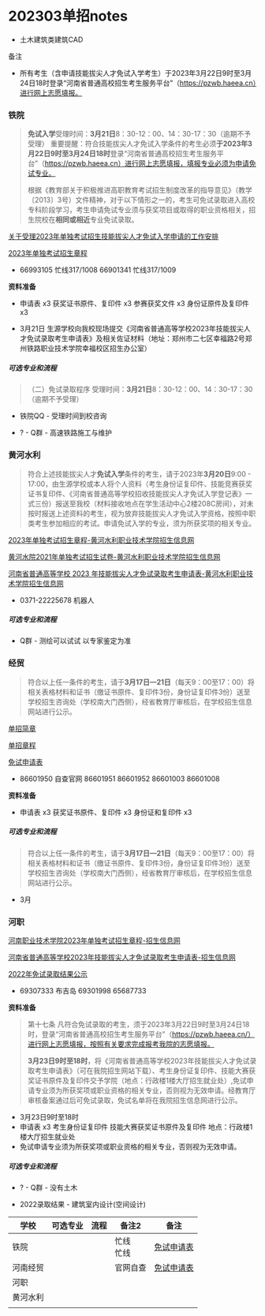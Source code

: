 # 202303单招notes

- 土木建筑类建筑CAD

备注

- 所有考生（含申请技能拔尖人才免试入学考生）于2023年3月22日9时至3月24日18时登录“河南省普通高校招生考生服务平台”（https://pzwb.haeea.cn）进行网上志愿填报。

### 铁院

> **免试入学**受理时间：**3月21日**8：30-12：00、14：30-17：30（逾期不予受理）
> 重要提醒：符合技能拔尖人才免试入学条件的考生必须**于2023年3月22日9时至3月24日18时**登录“河南省普通高校招生考生服务平台”（https://pzwb.haeea.cn）进行网上志愿填报，填报专业必须为申请免试专业。
> 
> 根据《教育部关于积极推进高职教育考试招生制度改革的指导意见》（教学〔2013〕3号）文件精神，对于以下情形之一的，考生可免试录取进入高校专科阶段学习，考生申请免试专业须与获奖项目或取得的职业资格相关，招生院校在**相同或相近**专业免试录取。

[关于受理2023年单独考试招生技能拔尖人才免试入学申请的工作安排](https://www.zzrvtc.edu.cn/zsjyc/2023/0315/c824a108082/page.htm)

[2023年单独考试招生章程](https://www.zzrvtc.edu.cn/zsjyc/2023/0315/c824a108078/page.htm)

- 66993105 忙线317/1008 
  66901341 忙线317/1009

**资料准备**

- 申请表 x3
  获奖证书原件、复印件 x3
  参赛获奖文件 x3
  身份证原件及复印件 x3

- 3月21日 生源学校向我校现场提交《河南省普通高等学校2023年技能拔尖人才免试录取考生申请表》及相关佐证材料（地址：郑州市二七区幸福路2号郑州铁路职业技术学院幸福校区招生办公室）

##### 可选专业和流程

> （二）免试录取程序
> 受理时间：**3月21日**8：30-12：00、14：30-17：30（逾期不予受理）

- 铁院QQ - 受理时间到校咨询

- ? - Q群 - 高速铁路施工与维护

### 黄河水利

> 符合上述技能拔尖人才**免试入学**条件的考生，请于2023年**3月20日**9:00 - 17:00，由生源学校或本人将个人资料（考生身份证复印件、技能竞赛获奖证书复印件、《河南省普通高等学校招收技能拔尖人才免试入学登记表》一式三份）报送至我校（材料接收地点在学生活动中心2楼208C房间），对未按时报送上述资料的考生，视为放弃技能拔尖人才免试入学资格，按照中职类考生参加相应的考试。申请免试入学的专业，须为所获奖项的相关专业。

[2023年单独考试招生章程-黄河水利职业技术学院招生信息网](http://zhaosheng.yrcti.edu.cn/show/57/400)

[黄河水院2021年单独考试招生试卷-黄河水利职业技术学院招生信息网](http://zhaosheng.yrcti.edu.cn/show/46/399)

[河南省普通高等学校 2023 年技能拔尖人才免试录取考生申请表-黄河水利职业技术学院招生信息网](http://zhaosheng.yrcti.edu.cn/show/46/401)

- 0371-22225678 机器人

##### 可选专业和流程

- Q群 - 测绘可以试试 以专家鉴定为准

### 经贸

> 符合以上任一条件的考生，请于**3月17日—21日**（每天9：00至17：00）将相关表格材料和证书（缴证书原件、复印件3份，身份证复印件3份）送至学校招生咨询处（学校南大门西侧），经省教育厅审核后，在学校招生信息网站进行公示。

[单招简章](https://zs.henetc.edu.cn/info/1028/1967.htm)

[单招章程](https://zs.henetc.edu.cn/info/1002/1970.htm)

[免试申请表](https://zs.henetc.edu.cn/info/1002/1966.htm)

- 86601950 自查官网
  86601951
  86601952
  86601003
  86601008

**资料准备**

- 申请表 x3
  获奖证书原件、复印件 x3
  身份证和复印件 x3

##### 可选专业和流程

> 符合以上任一条件的考生，请于**3月17日—21日**（每天9：00至17：00）将相关表格材料和证书（缴证书原件、复印件3份，身份证复印件3份）送至学校招生咨询处（学校南大门西侧），经省教育厅审核后，在学校招生信息网站进行公示。

- 3月

### 河职

[河南职业技术学院2023年单独考试招生章程-招生信息网](https://zs.hnzj.edu.cn/info/1019/1891.htm)

[河南省普通高等学校2023年技能拔尖人才免试录取考生申请表-招生信息网](https://zs.hnzj.edu.cn/info/1021/1881.htm)

[2022年免试录取结果公示](https://zs.hnzj.edu.cn/info/1021/1783.htm)

- 69307333 布吉岛
  69301998
  65687733

**资料准备**

> 第十七条 凡符合免试录取的考生，须于2023年3月22日9时至3月24日18时，登录“河南省普通高校招生考生服务平台”（https://pzwb.haeea.cn/）进行网上志愿填报，按照有关要求完成报考我院的志愿填报。
> 
> **3月23日9时至18时**，将《河南省普通高等学校2023年技能拔尖人才免试录取考生申请表》（可在我院招生网站下载）、考生身份证复印件、技能大赛获奖证书原件及复印件交予学院（地点：行政楼1楼大厅招生就业处）,免试申请专业须为所获奖项或职业资格的相关专业，否则视为无效申请。经教育厅审核备案通过后可免试录取，免试名单将在我院招生信息网进行公示。

- 3月23日9时至18时
- 申请表 x3
  考生身份证复印件
  技能大赛获奖证书原件及复印件
  地点：行政楼1楼大厅招生就业处
- 免试申请专业须为所获奖项或职业资格的相关专业，否则视为无效申请。

##### 可选专业和流程

- ? - Q群 - 没有土木

- 2022录取结果 - 建筑室内设计(空间设计)

| 学校   | 可选专业 | 流程  | 备注2       | 备注                                                                      |
| ---- | ---- | --- | --------- | ----------------------------------------------------------------------- |
| 铁院   |      |     | 忙线<br/>忙线 | [免试申请表](https://www.zzrvtc.edu.cn/zsjyc/2023/0315/c824a108082/page.htm) |
| 河南经贸 |      |     | 官网自查      | [免试申请表](https://zs.henetc.edu.cn/info/1002/1966.htm)                    |
| 河职   |      |     |           |                                                                         |
| 黄河水利 |      |     |           |                                                                         |
|      |      |     |           |                                                                         |


